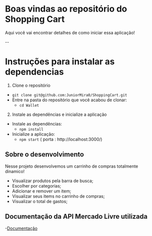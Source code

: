# Boas vindas ao repositório do Shopping Cart

Aqui você vai encontrar detalhes de como iniciar essa aplicação!

--

# Instruções para instalar as dependencias

1. Clone o repositório

- `git clone git@github.com:JuniorMira0/ShoppingCart.git`
- Entre na pasta do repositório que você acabou de clonar:
  - `cd Wallet`
 
 2. Instale as dependências e inicialize a aplicação

- Instale as dependências:
  - `npm install`
- Inicialize a aplicação:
  - `npm start`  ( porta : http://localhost:3000/)


## Sobre o desenvolvimento

Nesse projeto desenvolvemos um carrinho de compras totalmente dinamico! 

 - Visualizar produtos pela barra de busca;
 - Escolher por categorias;
 - Adicionar e remover um item;
 - Visualizar seus items no carrinho de compras;
 - Visualizar o total de gastos;

## Documentação da API Mercado Livre utilizada
-[Documentação](https://developers.mercadolivre.com.br/pt_br/categorias-e-publicacoes)
